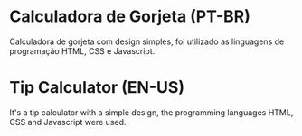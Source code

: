 # Calculadora de Gorjeta (PT-BR)
Calculadora de gorjeta com design simples, foi utilizado as linguagens de programação HTML, CSS e Javascript.

# Tip Calculator (EN-US)
It's a tip calculator with a simple design, the programming languages HTML, CSS and Javascript were used.
